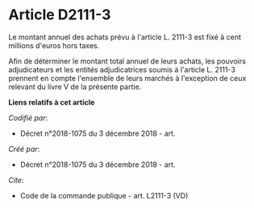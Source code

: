 # Article D2111-3

Le montant annuel des achats prévu à l'article L. 2111-3 est fixé à cent millions d'euros hors taxes. 

Afin de déterminer le montant total annuel de leurs achats, les pouvoirs adjudicateurs et les entités adjudicatrices soumis à
l'article L. 2111-3 prennent en compte l'ensemble de leurs marchés à l'exception de ceux relevant du livre V de la présente
partie.

**Liens relatifs à cet article**

_Codifié par_:

  - Décret n°2018-1075 du 3 décembre 2018 - art.

_Créé par_:

  - Décret n°2018-1075 du 3 décembre 2018 - art.

_Cite_:

  - Code de la commande publique - art. L2111-3 (VD)
